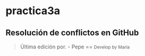 # practica3a
Resolución de conflictos en GitHub
--
> Última edición por. - Pepe
==
<small>Develop by María</small>